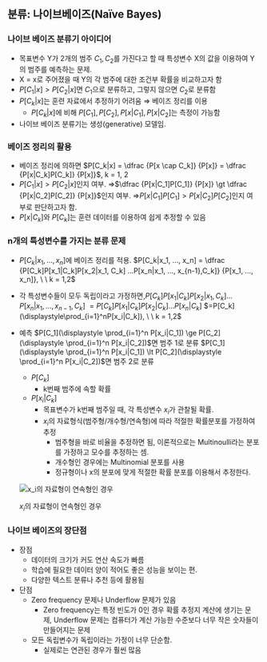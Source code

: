 ## **분류: 나이브베이즈(Naïve Bayes)**

### 나이브 베이즈 분류기 아이디어

- 목표변수 Y가 2개의 범주 $C_1, C_2$를 가진다고 할 때
특성변수 X의 값을 이용하여 Y의 범주를 예측하는 문제.
- X = x로 주어졌을 때 Y의 각 범주에 대한 조건부 확률을 비교하고자 함
- $P[C_1|x] \gt P[C_2|x]$면 $C_1$으로 분류하고, 그렇지 않으면 $C_2$로 분류함
- $P[C_k|x]$는 훈련 자료에서 추정하기 어려움 ⇒ 베이즈 정리를 이용
    - $P[C_k|x]$에 비해 $P[C_1], P[C_2], P[x|C_1], P[x|C_2]$는 측정이 가능함
- 나이브 베이즈 분류기는 생성(generative) 모델임.

### 베이즈 정리의 활용

- 베이즈 정리에 의하면
$P[C_k|x] = \dfrac {P[x \cap C_k]} {P[x]} = \dfrac {P[x|C_k]P[C_k]} {P[x]}$, k = 1, 2
- $P[C_1|x] \gt P[C_2|x]$인지 여부.
⇒$\dfrac {P[x|C_1]P[C_1]} {P[x]} \gt \dfrac {P[x|C_2]P[C_2]} {P[x]}$인지 여부.
⇒$P[x|C_1]P[C_1] > P[x|C_2]P[C_2]$인지 여부로 판단하고자 함.
- $P[x|C_k]$와 $P[C_k]$는 훈련 데이터를 이용하여 쉽게 추정할 수 있음

### n개의 특성변수를 가지는 분류 문제

- $P[C_k|x_1, ..., x_n]$에 베이즈 정리를 적용.
$P[C_k|x_1, ..., x_n] = \dfrac {P[C_k]P[x_1|C_k]P[x_2|x_1, C_k] …P[x_n|x_1, …, x_{n-1},C_k]} {P[x_1, …, x_n]}, \ \ k = 1,2$
- 각 특성변수들이 모두 독립이라고 가정하면,$P[C_k]P[x_1|C_k]P[x_2|x_1, C_k] …P[x_n|x_1, …, x_{n-1},C_k]$
$= P[C_k]P[x_1|C_k]P[x_2|C_k]…P[x_n|C_k]$
$=P[C_k](\displaystyle\prod_{i=1}^nP[x_i|C_k]), \ \  k = 1,2$
- 예측
$P[C_1](\displaystyle \prod_{i=1}^n P[x_i|C_1]) \ge P[C_2](\displaystyle \prod_{i=1}^n P[x_i|C_2])$면 범주 1로 분류
$P[C_1](\displaystyle \prod_{i=1}^n P[x_i|C_1]) \lt P[C_2](\displaystyle \prod_{i=1}^n P[x_i|C_2])$면 범주 2로 분류
    - $P[C_k]$
        - k번째 범주에 속할 확률
    - $P[x_i|C_k]$
        - 목표변수가 k번째 범주일 때, 각 특성변수 $x_i$가 관찰될 확률.
        - $x_i$의 자료형식(범주형/개수형/연속형)에 따라 적절한 확률분포를 가정하여 추정
            - 범주형을 바로 비율을 추정하면 됨, 이론적으로는 Multinoulli라는 분포를 가정하고 모수를 추정하는 셈.
            - 개수형인 경우에는 Multinomial 분포를 사용
            - 정규형이나 x의 분포에 맞게 적절한 확률 분포를 이용해서 추정한다.
    
    ![$x_i$의 자료형이 연속형인 경우](%5BProDS%5D%20%E1%84%86%E1%85%A5%E1%84%89%E1%85%B5%E1%86%AB%E1%84%85%E1%85%A5%E1%84%82%E1%85%B5%E1%86%BC%20%E1%84%8B%E1%85%B5%E1%84%85%E1%85%A9%E1%86%AB%20%E1%84%86%E1%85%B5%E1%86%BE%20%E1%84%83%E1%85%A6%E1%84%8B%E1%85%B5%E1%84%90%E1%85%A5%20%E1%84%8E%E1%85%A5%E1%84%85%E1%85%B5%200fd2bfc90cad4606942dfafe60f5a110/Untitled%2019.png)
    
    $x_i$의 자료형이 연속형인 경우
    

### 나이브 베이즈의 장단점

- 장점
    - 데이터의 크기가 커도 연산 속도가 빠름
    - 학습에 필요한 데이터 양이 적어도 좋은 성능을 보이는 편.
    - 다양한 텍스트 분류나 추천 등에 활용됨
- 단점
    - Zero frequency 문제나 Underflow 문제가 있음
        - Zero frequency는 특정 빈도가 0인 경우 확률 추정지 계산에 생기는 문제,
        Underflow 문제는 컴퓨터가 계산 가능한 수준보다 너무 작은 숫자들이 만들어지는 문제
    - 모든 독립변수가 독립이라는 가정이 너무 단순함.
        - 실제로는 연관된 경우가 훨씬 많음